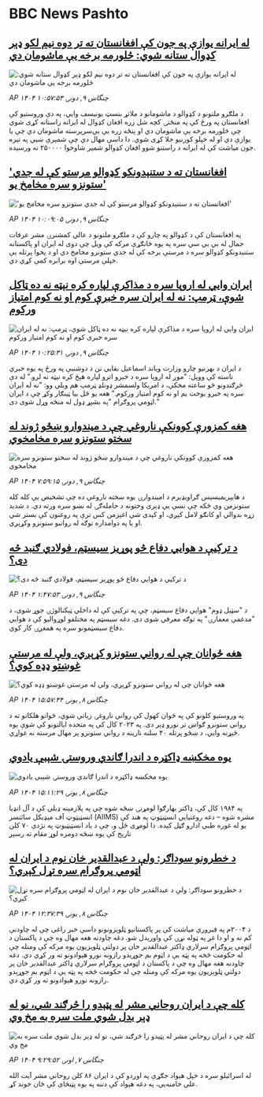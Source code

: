 # BBC News Pashto## [له ایرانه یوازې په جون کې افغانستان ته تر دوه نیم لکو ډېر کډوال ستانه شوي: څلورمه برخه يې ماشومان دي](https://www.bbc.com/pashto/articles/cvgwwkdewd5o?at_campaign=githubrss)![له ایرانه یوازې په جون کې افغانستان ته تر دوه نیم لکو ډېر کډوال ستانه شوي: څلورمه برخه يې ماشومان دي](https://ichef.bbci.co.uk/ace/ws/240/cpsprodpb/b1dc/live/0c76a6c0-55a6-11f0-960d-e9f1088a89fe.jpg)_AP ۱۴۰۴ چنگاښ ۹, دونۍ ۱۰:۵۷:۵۳_د ملګرو ملتونو د کډوالو د ماشومانو د ملاتړ بنسټ یونیسف وايي، په دې وروستیو کې افغانستان په ورځ کې په منځنۍ کچه شل زره افغان کډوال له ایرانه راستانه کړی شوي چې څلورمه برخه یې ماشومان دي او پنځه زره يې بې‌سرپرسته ماشومان دي چې یا یوازې دي او له خپلو کورنیو جلا کړی شوي.
دا داسې مهال دي چې شمېرې ښيي په تېره جون میاشت کې له ایرانه د راستنو شوو افغان کډوالو شمېر شاوخوا ۲۵۰۰۰۰ ته ورسېده.## ['افغانستان ته د ستنېدونکو کډوالو مرستو کې له جدي ‌ستونزو سره مخامخ یو'](https://www.bbc.com/pashto/articles/c74ww8lnmdno?at_campaign=githubrss)!['افغانستان ته د ستنېدونکو کډوالو مرستو کې له جدي ‌ستونزو سره مخامخ یو'](https://ichef.bbci.co.uk/ace/ws/240/cpsprodpb/7c7b/live/f24c9880-55ab-11f0-9074-8989d8c97d87.jpg)_AP ۱۴۰۴ چنگاښ ۹, دونۍ ۱۰:۰۹:۰۵_په افغانستان کې د کډوالو په چارو کې د ملګرو ملتونو د عالي کمشنرۍ مشر عرفات جمال له بي بي سي سره په یوه ځانګړې مرکه کې ویل چې دوی له ایران او پاکستانه ستنېدونکو کډوالو سره د مرستې برخه کې له جدي ستونزو مخامخ دي او د پخوا پرتله یې خپلې مرستې اوه برابره کمې کړي دي.## [ایران وايي له اروپا سره د مذاکرې لپاره کره نېټه نه ده ټاکل شوې، ټرمپ: نه له ایران سره خبرې کوم او نه کوم امتیاز ورکوم ](https://www.bbc.com/pashto/articles/cjd2zmvgg2lo?at_campaign=githubrss)![ایران وايي له اروپا سره د مذاکرې لپاره کره نېټه نه ده ټاکل شوې، ټرمپ: نه له ایران سره خبرې کوم او نه کوم امتیاز ورکوم ](https://ichef.bbci.co.uk/ace/ws/240/cpsprodpb/0e28/live/30688cf0-559d-11f0-b5c5-012c5796682d.png)_AP ۱۴۰۴ چنگاښ ۹, دونۍ ۱۰:۲۵:۳۱_د ایران د بهرنیو چارو وزارت ویاند اسماعیل بقایي نن د دوشنبې په ورځ په یوه خبري ناسته کې وویل: "موږ له اروپا سره د خبرو اترو لپاره هېڅ کره نېټه نه لرو."
له دې څرګندونو څو ساعته مخکې، د امریکا ولسمشر ډونلډ ټرمپ هم ویلي وو: "نه له ایران سره په خبرو بوخت یم او نه  کوم امتیاز ورکوم." هغه یو ځل بیا ټینګار وکړ چې د ایران اټومي پروګرام "په بشپړ ډول له منځه وړل شوی دی."## [هغه کمزورې کوونکې ناروغي چې د میندوارو ښځو ژوند له سختو ستونزو سره مخامخوي](https://www.bbc.com/pashto/articles/cd6g5j024y4o?at_campaign=githubrss)![هغه کمزورې کوونکې ناروغي چې د میندوارو ښځو ژوند له سختو ستونزو سره مخامخوي](https://ichef.bbci.co.uk/ace/ws/240/cpsprodpb/6c1d/live/0ec4e530-51c4-11f0-8485-7bd50fa63665.jpg)_AP ۱۴۰۴ چنگاښ ۹, دونۍ ۷:۵۹:۱۵_د هایپریمیسیس ګراویډیرم د امیندوارۍ یوه سخته ناروغي ده چې تشخیص یې کله کله ستونزمن وي ځکه چې نښې یې ډېری وختونه د حامله‌ګۍ له نښو سره ورته دي. د شدید زړه بدوالي او کانګو لامل کېږي، او کېدی شي اغېزمن کس ترې په روغتون کې بستر شي او یا په دوامداره توګه له روانیو ستونزو وکړېږي.## [د ترکیې د هوايي دفاع څو پوړیز سیسټم، فولادي ګنبد څه دی؟](https://www.bbc.com/pashto/articles/c3d14jeez93o?at_campaign=githubrss)![د ترکیې د هوايي دفاع څو پوړیز سیسټم، فولادي ګنبد څه دی؟](https://ichef.bbci.co.uk/ace/ws/240/cpsprodpb/d626/live/a5baba90-5553-11f0-a2ff-17a82c2e8bc4.jpg)_AP ۱۴۰۴ چنگاښ ۹, دونۍ ۱:۴۷:۵۳_د "سټیل ډوم" هوايي دفاع سیسټم، چې په ترکیې کې له داخلي ټېکنالوژۍ جوړ شوی، د "مدغمې معمارۍ" په توګه معرفي شوی دی. دغه سیسټم په مختلفو لوړوالیو کې د هوايي دفاع سیسټمونو سره په همغږۍ کار کوي.## [هغه ځوانان چې له رواني ستونزو کړېږي، ولې له مرستې غوښتو ډډه کوي؟](https://www.bbc.com/pashto/articles/cx2l78vjlqwo?at_campaign=githubrss)![هغه ځوانان چې له رواني ستونزو کړېږي، ولې له مرستې غوښتو ډډه کوي؟](https://ichef.bbci.co.uk/ace/ws/240/cpsprodpb/4ea8/live/34b16500-54ff-11f0-a2ff-17a82c2e8bc4.jpg)_AP ۱۴۰۴ چنگاښ ۸, يونۍ ۱۵:۵۷:۴۴_په وروستیو کلونو کې په ځوان کهول کې رواني ناروغۍ زیاتې شوي، ځوانو هلکانو ته د رواني ستونزو ګواښ تر نورو ډېر دی. 
په ۲۰۲۳ کال کې په متحده ایالتونو کې شوې یوه څېړنه وايي، د ښځو پرتله ۴۰ سلنه نارینه د رواني ستونزو پر مهال مرسته نه غواړي.## [یوه مخکښه ډاکټره د اندرا ګاندي وروستۍ شېبې یادوي](https://www.bbc.com/pashto/articles/cm20k80rpvlo?at_campaign=githubrss)![یوه مخکښه ډاکټره د اندرا ګاندي وروستۍ شېبې یادوي](https://ichef.bbci.co.uk/ace/ws/240/cpsprodpb/ae73/live/e46cd0b0-5324-11f0-84fa-777e140dbfd4.jpg)_AP ۱۴۰۴ چنگاښ ۸, يونۍ ۱۵:۱۱:۲۹_په ۱۹۸۴ کال کې، ډاکتر بهارګوا لومړنۍ ښځه شوه چې په پلازمېنه ډیلي کې د آل انډیا انسټیټوټ آف مېډیکل سائنسز (AIIMS) مشره شوه – دغه روغتیايي انسټیټوټ په هند کې یو له غوره طبي ادارو ګڼل کېده. دا لومړی ځل و، چې د یاد انسټیټیوټ په نژدې ۷۰ کلن تاریخ کې یوه ښځه دومره لوړ مقام ته رسېږ## [د خطرونو سوداګر: ولې د عبدالقدیر خان نوم  د ایران له اټومي پروګرام سره تړل کېږي؟](https://www.bbc.com/pashto/articles/cd6g2x2vl55o?at_campaign=githubrss)![د خطرونو سوداګر: ولې د عبدالقدیر خان نوم  د ایران له اټومي پروګرام سره تړل کېږي؟](https://ichef.bbci.co.uk/ace/ws/240/cpsprodpb/4608/live/52273b50-54d7-11f0-a2ff-17a82c2e8bc4.png)_AP ۱۴۰۴ چنگاښ ۸, يونۍ ۱۲:۳۷:۳۹_د  ۲۰۰۴م په فبروري میاشت کې پر پاکستانيو ټلوېزونونو داسې خبر راغی چې له چاودنې کم نه و او دا غږ په ټوله نړۍ کې واورېدل شو.
دغه چاودنه هغه مهال وه چې د پاکستان د اټومي پروګرام سرلاري ډاکتر عبدالقدیر خان پر دولتي ټلوېزیون یوه مرکه کې ومنله چې له حکومت څخه په پټه یې د اټوم بم جوړېدو رازونه نورو هېوادونو ته ور کړي دي.
دغه چاودنه هغه مهال وه چې د پاکستان د اټومي پروګرام سرلاري ډاکتر عبدالقدیر خان پر دولتي ټلوېزیون یوه مرکه کې ومنله چې له حکومت څخه په پټه یې د اټوم بم جوړېدو رازونه نورو هېوادونو ته ور کړي دي.## [کله چې د ایران روحاني مشر له پټېدو را څرګند شي، نو له ډېر بدل شوي ملت سره به مخ وي](https://www.bbc.com/pashto/articles/cz0918nrllko?at_campaign=githubrss)![کله چې د ایران روحاني مشر له پټېدو را څرګند شي، نو له ډېر بدل شوي ملت سره به مخ وي](https://ichef.bbci.co.uk/ace/ws/240/cpsprodpb/4cf8/live/b4be7d90-51c7-11f0-8485-7bd50fa63665.png)_AP ۱۴۰۴ چنگاښ ۷, اونۍ ۹:۲۹:۵۲_له اسرائیلو سره د خپل هېواد جګړې په اوږدو کې د ایران ۸۶ کلن روحاني مشر آیت الله علي خامنه‌يي، په دغه هېواد کې دننه په یوه پټنځای کې ځان خوند کړ.